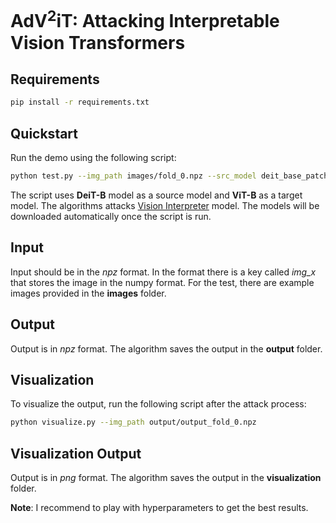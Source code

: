 # AdV<sup>2</sup>iT: Attacking Interpretable Vision Transformers


## Requirements
```bash
pip install -r requirements.txt
```

## Quickstart
Run the demo using the following script:
```bash
python test.py --img_path images/fold_0.npz --src_model deit_base_patch16_224 --tar_model lrp_b --attack_type pgd --eps 8 --index “all” --batch_size 1
```

The script uses **DeiT-B** model as a source model and **ViT-B** as a target model. The algorithms attacks [Vision Interpreter](https://github.com/hila-chefer/Transformer-Explainability) model. The models will be downloaded automatically once the script is run. 


## Input
Input should be in the _npz_ format. In the format there is a key called _img_x_ that stores the image in the numpy format. For the test, there are example images provided in the **images** folder.

## Output
Output is in _npz_ format. The algorithm saves the output in the **output** folder.


## Visualization
To visualize the output, run the following script after the attack process:
```bash
python visualize.py --img_path output/output_fold_0.npz
```

## Visualization Output
Output is in _png_ format. The algorithm saves the output in the **visualization** folder.

**Note**: I recommend to play with hyperparameters to get the best results.
